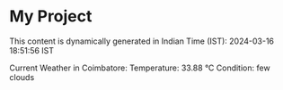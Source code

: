# My Project

This content is dynamically generated in Indian Time (IST): 2024-03-16 18:51:56 IST


Current Weather in Coimbatore:
Temperature: 33.88 °C
Condition: few clouds
